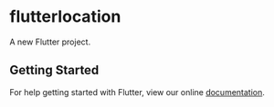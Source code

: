 # flutterlocation

A new Flutter project.

## Getting Started

For help getting started with Flutter, view our online
[documentation](https://flutter.io/).
